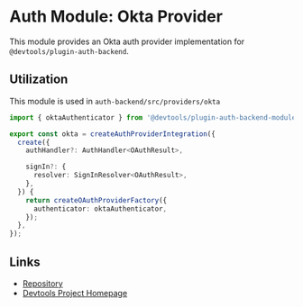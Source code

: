 # Auth Module: Okta Provider

This module provides an Okta auth provider implementation for `@devtools/plugin-auth-backend`.

## Utilization

This module is used in `auth-backend/src/providers/okta`

```ts
import { oktaAuthenticator } from '@devtools/plugin-auth-backend-module-okta-provider';

export const okta = createAuthProviderIntegration({
  create({
    authHandler?: AuthHandler<OAuthResult>,

    signIn?: {
      resolver: SignInResolver<OAuthResult>,
    },
  }) {
    return createOAuthProviderFactory({
      authenticator: oktaAuthenticator,
    });
  },
});
```

## Links

- [Repository](https://okta.com/khulnasoft/devtools/tree/master/plugins/auth-backend-module-okta-provider)
- [Devtools Project Homepage](https://devtools.khulnasoft.com)
